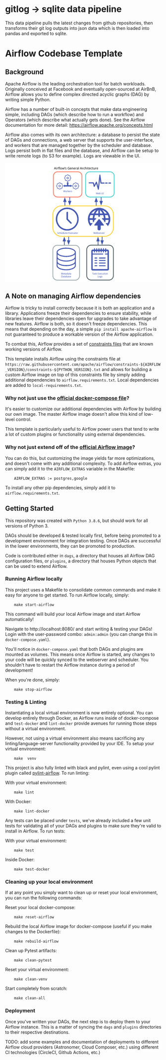 # gitlog → sqlite data pipeline

This data pipeline pulls the latest changes from github repositories, then transforms their git log outputs into json data which is then loaded into pandas and exported to sqlite. 

# Airflow Codebase Template

## Background

Apache Airflow is the leading orchestration tool for batch workloads. Originally conceived at Facebook and eventually open-sourced at AirBnB, Airflow allows you to define complex directed acyclic graphs (DAG) by writing simple Python. 

Airflow has a number of built-in concepts that make data engineering simple, including DAGs (which describe how to run a workflow) and Operators (which describe what actually gets done). See the Airflow documentation for more detail: https://airflow.apache.org/concepts.html 

Airflow also comes with its own architecture: a database to persist the state of DAGs and connections, a web server that supports the user-interface, and workers that are managed together by the scheduler and database. Logs persist both in flat files and the database, and Airflow can be setup to write remote logs (to S3 for example). Logs are viewable in the UI.

![Airflow Architecture](docs/airflow_architecture.png)

## A Note on managing Airflow dependencies

Airflow is tricky to install correctly because it is both an application and a library. Applications freeze their dependencies to ensure stability, while libraries leave their dependencies open for upgrades to take advantage of new features. Airflow is both, so it doesn't freeze dependencies. This means that depending on the day, a simple `pip install apache-airflow` is not guaranteed to produce a workable version of the Airflow application. 

To combat this, Airflow provides a set of [constraints files](https://airflow.apache.org/docs/apache-airflow/stable/installation.html#constraints-files) that are known working versions of Airflow. 

This template installs Airflow using the constraints file at `https://raw.githubusercontent.com/apache/airflow/constraints-${AIRFLOW_VERSION}/constraints-${PYTHON_VERSION}.txt` and allows for building a custom Airflow image on top of this constraints file by simply adding additional dependencies to `airflow.requirements.txt`. Local dependencies are added to `local-requirements.txt`. 

### Why not just use the [official docker-compose file](https://github.com/apache/airflow/blob/master/docs/apache-airflow/start/docker-compose.yaml)?

It's easier to customize our additional dependencies with Airflow by building our own image. The master Airflow image doesn't allow this kind of low-level control. 

This template is particularly useful to Airflow power users that tend to write a lot of custom plugins or functionality using external dependencies. 

### Why not just extend off of the [official Airflow image](https://airflow.apache.org/docs/apache-airflow/stable/production-deployment.html#production-container-images)?

You can do this, but customizing the image yields far more optimizations, and doesn't come with any additional complexity. To add Airflow extras, you can simply add it to the `AIRFLOW_EXTRAS` variable in the Makefile:

        AIRFLOW_EXTRAS := postgres,google

To install any other pip dependencies, simply add it to `airflow.requirements.txt`.

## Getting Started

This repository was created with `Python 3.8.6`, but should work for all versions of Python 3. 

DAGs should be developed & tested locally first, before being promoted to a development environment for integration testing. Once DAGs are successful in the lower environments, they can be promoted to production. 

Code is contributed either in `dags`, a directory that houses all Airflow DAG configuration files, or `plugins`, a directory that houses Python objects that can be used to extend Airflow.

### Running Airflow locally

This project uses a Makefile to consolidate common commands and make it easy for anyone to get started. To run Airflow locally, simply:

        make start-airflow

This command will build your local Airflow image and start Airflow automatically!

Navigate to http://localhost:8080/ and start writing & testing your DAGs! Login with the user-password combo: `admin:admin` (you can change this in `docker-compose.yaml`).

You'll notice in `docker-compose.yaml` that both DAGs and plugins are mounted as volumes. This means once Airflow is started, any changes to your code will be quickly synced to the webserver and scheduler. You shouldn't have to restart the Airflow instance during a period of development! 

When you're done, simply:

        make stop-airflow

### Testing & Linting

Instantiating a local virtual environment is now entirely optional. You can develop entirely through Docker, as Airflow runs inside of docker-compose and `test-docker` and `lint-docker` provide avenues for running those steps without a virtual environment. 

However, not using a virtual environment also means sacrificing any linting/language-server functionality provided by your IDE. To setup your virtual environment:

        make  venv

This project is also fully linted with black and pylint, even using a cool pylint plugin called [pylint-airflow](https://pypi.org/project/pylint-airflow/). To run linting:

With your virtual environment: 

        make lint

With Docker:

        make lint-docker

Any tests can be placed under `tests`, we've already included a few unit tests for validating all of your DAGs and plugins to make sure they're valid to install in Airflow. To run tests:

With your virtual environment:

        make test

Inside Docker:
        
        make test-docker

### Cleaning up your local environment

If at any point you simply want to clean up or reset your local environment, you can run the following commands:

Reset your local docker-compose:

        make reset-airflow

Rebuild the local Airflow image for docker-compose (useful if you make changes to the Dockerfile):
        
        make rebuild-airflow

Clean up Pytest artifacts:
        
        make clean-pytest

Reset your virtual environment:

        make clean-venv

Start completely from scratch:

        make clean-all

### Deployment

Once you've written your DAGs, the next step is to deploy them to your Airflow instance. This is a matter of syncing the `dags` and `plugins` directories to their respective destinations. 

TODO: add some examples and documentation of deployments to different Airflow cloud providers (Astronomer, Cloud Composer, etc.) using different CI technologies (CircleCI, Github Actions, etc.)
